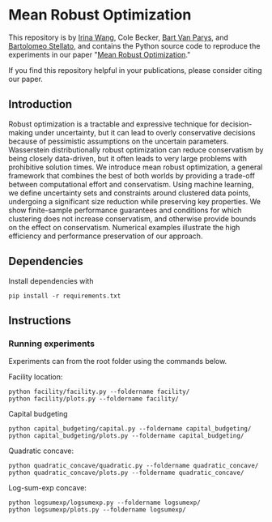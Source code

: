 # Mean Robust Optimization
This repository is by
[Irina Wang](https://sites.google.com/view/irina-wang),
Cole Becker,
[Bart Van Parys](https://mitsloan.mit.edu/faculty/directory/bart-p-g-van-parys),
and [Bartolomeo Stellato](https://stellato.io/),
and contains the Python source code to
reproduce the experiments in our paper
"[Mean Robust Optimization](http://arxiv.org/abs/2207.10820)."

If you find this repository helpful in your publications,
please consider citing our paper.

## Introduction
Robust optimization is a tractable and expressive technique for decision-making under uncertainty, but it can lead to overly conservative decisions because of pessimistic assumptions on the uncertain parameters.
Wasserstein distributionally robust optimization can reduce conservatism by being closely data-driven, but it often leads to very large problems with prohibitive solution times.
We introduce mean robust optimization, a general framework that combines the best of both worlds by providing a trade-off between computational effort and conservatism.
Using machine learning, we define uncertainty sets and constraints around clustered data points, undergoing a significant size reduction while preserving key properties.
We show finite-sample performance guarantees and conditions for which clustering does not increase conservatism, and otherwise provide bounds on the effect on conservatism.
Numerical examples illustrate the high efficiency and performance preservation of our approach.

## Dependencies
Install dependencies with
```
pip install -r requirements.txt
```

## Instructions
### Running experiments
Experiments can from the root folder using the commands below.

Facility location:
```
python facility/facility.py --foldername facility/
python facility/plots.py --foldername facility/
```
Capital budgeting
```
python capital_budgeting/capital.py --foldername capital_budgeting/
python capital_budgeting/plots.py --foldername capital_budgeting/
```
Quadratic concave:
```
python quadratic_concave/quadratic.py --foldername quadratic_concave/
python quadratic_concave/plots.py --foldername quadratic_concave/
```
Log-sum-exp concave:
```
python logsumexp/logsumexp.py --foldername logsumexp/
python logsumexp/plots.py --foldername logsumexp/
```
